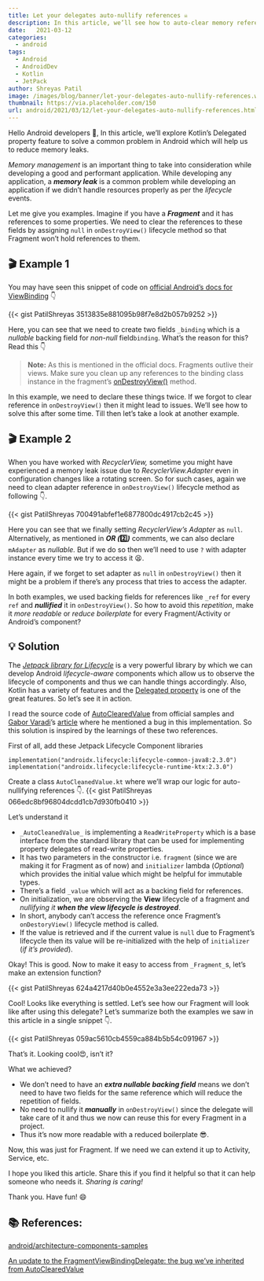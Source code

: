 ```yaml
---
title: Let your delegates auto-nullify references ☠️
description: In this article, we’ll see how to auto-clear memory references with Kotlin’s delegated properties to avoid memory leaks in your Android app.
date:   2021-03-12
categories:
  - android
tags:
  - Android
  - AndroidDev
  - Kotlin
  - JetPack
author: Shreyas Patil
image: /images/blog/banner/let-your-delegates-auto-nullify-references.webp
thumbnail: https://via.placeholder.com/150
url: android/2021/03/12/let-your-delegates-auto-nullify-references.html
---
```


Hello Android developers 👋, In this article, we’ll explore Kotlin’s Delegated property feature to solve a common problem in Android which will help us to reduce memory leaks.

_Memory management_ is an important thing to take into consideration while developing a good and performant application. While developing any application, a **_memory leak_** is a common problem while developing an application if we didn’t handle resources properly as per the _lifecycle_ events.

Let me give you examples. Imagine if you have a **_Fragment_** and it has references to some properties. We need to clear the references to these fields by assigning `null` in `onDestroyView()` lifecycle method so that Fragment won’t hold references to them.

🎬 Example 1
------------

You may have seen this snippet of code on [official Android’s docs for ViewBinding](https://developer.android.com/topic/libraries/view-binding#fragments) 👇

{{< gist PatilShreyas 3513835e881095b98f7e8d2b057b9252 >}}

Here, you can see that we need to create two fields `_binding` which is a _nullable_ backing field for _non-null_ field`binding`. What’s the reason for this? Read this 👇

> **Note:** As this is mentioned in the official docs. Fragments outlive their views. Make sure you clean up any references to the binding class instance in the fragment’s [onDestroyView()](https://developer.android.com/reference/kotlin/androidx/fragment/app/Fragment#ondestroyview) method.

In this example, we need to declare these things twice. If we forgot to clear reference in `onDestroyView()` then it might lead to issues. We’ll see how to solve this after some time. Till then let’s take a look at another example.

🎬 Example 2
------------

When you have worked with _RecyclerView,_ sometime you might have experienced a memory leak issue due to _RecyclerView.Adapter_ even in configuration changes like a rotating screen. So for such cases, again we need to clean adapter reference in `onDestroyView()` lifecycle method as following 👇.

{{< gist PatilShreyas 700491abfef1e6877800dc4917cb2c45 >}}


Here you can see that we finally setting _RecyclerView’s_ _Adapter_ as `null`. Alternatively, as mentioned in **_OR (_**2️⃣**_)_** comments, we can also declare `mAdapter` as _nullable._ But if we do so then we’ll need to use `?` with adapter instance every time we try to access it 😫.

Here again, if we forget to set adapter as `null` in `onDestroyView()` then it might be a problem if there’s any process that tries to access the adapter.

In both examples, we used backing fields for references like `_ref` for every `ref` and **_nullified_** it in `onDestroyView()`. So how to avoid this _repetition_, make it _more readable_ or _reduce boilerplate_ for every Fragment/Activity or Android’s component?

💡 Solution
-----------

The [_Jetpack library for Lifecycle_](https://developer.android.com/topic/libraries/architecture/lifecycle) is a very powerful library by which we can develop Android _lifecycle-aware_ components which allow us to observe the lifecycle of components and thus we can handle things accordingly. Also, Kotlin has a variety of features and the [Delegated property](https://kotlinlang.org/docs/delegated-properties.html) is one of the great features. So let’s see it in action.

I read the source code of [AutoClearedValue](https://github.com/android/architecture-components-samples/blob/08416a0aced0e4946e0765751a3b20f9a6222708/GithubBrowserSample/app/src/main/java/com/android/example/github/util/AutoClearedValue.kt#L31) from official samples and [Gabor Varadi](https://medium.com/u/7a8d96da8cb6?source=post_page-----3ad6d8875497-----------------------------------)’s [article](https://medium.com/@Zhuinden/an-update-to-the-fragmentviewbindingdelegate-the-bug-weve-inherited-from-autoclearedvalue-7fc0a89fcae1) where he mentioned a bug in this implementation. So this solution is inspired by the learnings of these two references.

First of all, add these Jetpack Lifecycle Component libraries

```
implementation("androidx.lifecycle:lifecycle-common-java8:2.3.0")  
implementation("androidx.lifecycle:lifecycle-runtime-ktx:2.3.0")
```

Create a class `AutoCleanedValue.kt` where we’ll wrap our logic for auto-nullifying references 👇.
{{< gist PatilShreyas 066edc8bf96804dcdd1cb7d930fb0410 >}}

Let’s understand it

*   `_AutoCleanedValue_`  is implementing a `ReadWriteProperty` which is a base interface from the standard library that can be used for implementing property delegates of read-write properties.
*   It has two parameters in the constructor i.e. `fragment` (since we are making it for Fragment as of now) and `initializer` lambda (_Optional_) which provides the initial value which might be helpful for immutable types.
*   There’s a field `_value` which will act as a backing field for references.
*   On initialization, we are observing the **View** lifecycle of a fragment and _nullifying it_ **_when the view lifecycle is destroyed_**.
*   In short, anybody can’t access the reference once Fragment’s `onDestoryView()` lifecycle method is called.
*   If the value is retrieved and if the current value is `null` due to Fragment’s lifecycle then its value will be re-initialized with the help of `initializer` (_if it’s provided_).

Okay! This is good. Now to make it easy to access from `_Fragment_`s, let’s make an extension function?

{{< gist PatilShreyas 624a4217d40b0e4552e3a3ee222eda73 >}}

Cool! Looks like everything is settled. Let’s see how our Fragment will look like after using this delegate? Let’s summarize both the examples we saw in this article in a single snippet 👇.

{{< gist PatilShreyas 059ac5610cb4559ca884b5b54c091967 >}}

That’s it. Looking cool😍, isn’t it?

What we achieved?

*   We don’t need to have an **_extra nullable backing field_** means we don’t need to have two fields for the same reference which will reduce the repetition of fields.
*   No need to nullify it **_manually_** in `onDestroyView()` since the delegate will take care of it and thus we now can reuse this for every Fragment in a project.
*   Thus it’s now more readable with a reduced boilerplate 😎.

Now, this was just for Fragment. If we need we can extend it up to Activity, Service, etc.

I hope you liked this article. Share this if you find it helpful so that it can help someone who needs it. _Sharing is caring!_

Thank you. Have fun! 😄

📚 References:
--------------

[android/architecture-components-samples](https://github.com/android/architecture-components-samples/blob/8f536f2b7012c3c4d7bf80fec0de62893d53edbc/GithubBrowserSample/app/src/main/java/com/android/example/github/util/AutoClearedValue.kt)

[An update to the FragmentViewBindingDelegate: the bug we’ve inherited from AutoClearedValue](https://itnext.io/an-update-to-the-fragmentviewbindingdelegate-the-bug-weve-inherited-from-autoclearedvalue-7fc0a89fcae1)

